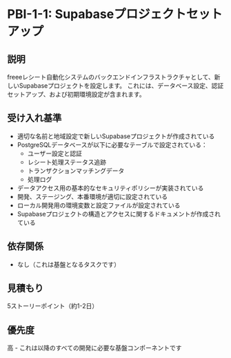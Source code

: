 # PBI-1-1: Supabaseプロジェクトセットアップ

## 説明

freeeレシート自動化システムのバックエンドインフラストラクチャとして、新しいSupabaseプロジェクトを設定します。
これには、データベース設定、認証セットアップ、および初期環境設定が含まれます。

## 受け入れ基準

- 適切な名前と地域設定で新しいSupabaseプロジェクトが作成されている
- PostgreSQLデータベースが以下に必要なテーブルで設定されている：
  - ユーザー設定と認証
  - レシート処理ステータス追跡
  - トランザクションマッチングデータ
  - 処理ログ
- データアクセス用の基本的なセキュリティポリシーが実装されている
- 開発、ステージング、本番環境が適切に設定されている
- ローカル開発用の環境変数と設定ファイルが設定されている
- Supabaseプロジェクトの構造とアクセスに関するドキュメントが作成されている

## 依存関係

- なし（これは基盤となるタスクです）

## 見積もり

5ストーリーポイント（約1-2日）

## 優先度

高 - これは以降のすべての開発に必要な基盤コンポーネントです
